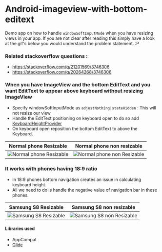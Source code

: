 # Android-imageview-with-bottom-editext
Demo app on how to handle `windowSoftInputMode` when you have resizing views in your app. If you are not clear after reading this simply have a look at the gif's below you would understand the problem statement. :P

### Related stackoverflow questions :
* https://stackoverflow.com/q/21201569/3746306
* https://stackoverflow.com/q/20264268/3746306



### When you have ImageView and the bottom EditText and you want EditText to appear above keyboard without resizing ImageView
* Specify windowSoftInputMode as `adjustNothing|stateHidden` : This will not resize our view
* Handle the EditText positioning on keyboard open to do so add [KeyboardHeightProvider][1]
* On keyboard open reposition the bottom EditText to above the Keyboard.







Normal phone Resizable             |  Normal phone non resizable
:---------------------------------:|:--------------------------------:
![Normal phone Resizable ](https://github.com/nieldeokar/NonResizableImageViewAndroid/blob/master/demo/normal-phone-not-fixed.gif?raw=true)  |  ![Normal phone non Resizable ](https://github.com/nieldeokar/NonResizableImageViewAndroid/blob/master/demo/normal-phone-fixed.gif?raw=true)


### It works with phones having 18:9 ratio
* In 18:9 phones bottom navigation creates an issue in calculating keyboard height.
* All we need to do is handle the negative value of navigation bar in these phones.




Samsung S8 Resizable             |  Samsung S8 non resizable
:---------------------------------:|:--------------------------------:
![Samsung S8 Resizable ](https://github.com/nieldeokar/NonResizableImageViewAndroid/blob/master/demo/samsung-s8-not-fixed.gif?raw=true)  |  ![Samsung S8 non Resizable ](https://github.com/nieldeokar/NonResizableImageViewAndroid/blob/master/demo/samsung-s8-fixed-gif.gif?raw=true)







#### Libraries used
* AppCompat
* [Glide][2]






[1]: https://github.com/siebeprojects/samples-keyboardheight
[2]: https://github.com/bumptech/glide
